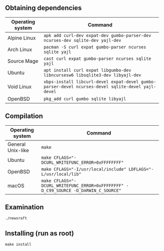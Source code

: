 ## Obtaining dependencies

| Operating system | Command                                                                                           |
|------------------|---------------------------------------------------------------------------------------------------|
| Alpine Linux     | `apk add curl-dev expat-dev gumbo-parser-dev ncurses-dev sqlite-dev yajl-dev`                     |
| Arch Linux       | `pacman -S curl expat gumbo-parser ncurses sqlite yajl`                                           |
| Source Mage      | `cast curl expat gumbo-parser ncurses sqlite yajl`                                                |
| Ubuntu           | `apt install curl expat libgumbo-dev libncursesw6 libsqlite3-dev libyajl-dev`                     |
| Void Linux       | `xbps-install libcurl-devel expat-devel gumbo-parser-devel ncurses-devel sqlite-devel yajl-devel` |
| OpenBSD          | `pkg_add curl gumbo sqlite libyajl`                                                               |

## Compilation

| Operating system  | Command                                                                             |
|-------------------|-------------------------------------------------------------------------------------|
| General Unix-like | `make`                                                                              |
| Ubuntu            | `make CFLAGS="-DCURL_WRITEFUNC_ERROR=0xFFFFFFFF"`                                   |
| OpenBSD           | `make CFLAGS="-I/usr/local/include" LDFLAGS="-L/usr/local/lib"`                     |
| macOS             | `make CFLAGS="-DCURL_WRITEFUNC_ERROR=0xFFFFFFFF" -D_C99_SOURCE -D_DARWIN_C_SOURCE"` |

## Examination

```
./newsraft
```

## Installing (run as root)

```
make install
```
